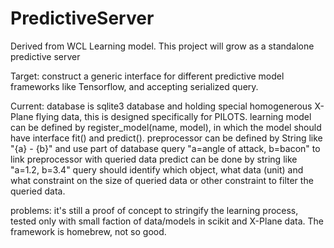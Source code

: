 # PredictiveServer
Derived from WCL Learning model. This project will grow as a standalone predictive server

Target: construct a generic interface for different predictive model frameworks like Tensorflow, and accepting serialized query. 

Current: 
  database is sqlite3 database and holding special homogenerous X-Plane flying data, this is designed specifically for PILOTS. 
  learning model can be defined by register_model(name, model), in which the model should have interface fit() and predict().
  preprocessor can be defined by String like "{a} - {b}" and use part of database query "a=angle of attack, b=bacon" to link preprocessor with queried data
  predict can be done by string like "a=1.2, b=3.4"
  query should identify which object, what data (unit) and what constraint on the size of queried data or other constraint to filter the queried data.

problems:
  it's still a proof of concept to stringify the learning process, tested only with small faction of data/models in scikit and X-Plane data. The framework is homebrew, not so good.
